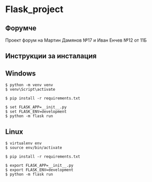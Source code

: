 # Flask_project
## Форумче
Проект форум на Мартин Дамянов №17 и Иван Енчев №12 от 11Б

## Инструкции за инсталация

## Windows
```
$ python -m venv venv
$ venv\Script\activate

$ pip install -r requirements.txt

$ set FLASK_APP=__init__.py
$ set FLASK_ENV=development
$ python -m flask run
```

## Linux
```
$ virtualenv env
$ source env/bin/activate

$ pip install -r requirements.txt

$ export FLASK_APP=__init__.py
$ export FLASK_ENV=development
$ python -m flask run
```
